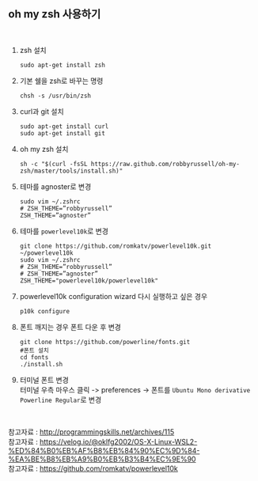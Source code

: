 ## oh my zsh 사용하기

<br>

1. zsh 설치     
   ```console
   sudo apt-get install zsh   
   ```   

2. 기본 쉘을 zsh로 바꾸는 명령
   ```console
   chsh -s /usr/bin/zsh
   ```

3. curl과 git 설치
   ```console
   sudo apt-get install curl
   sudo apt-get install git
   ```

4. oh my zsh 설치
   ```console
   sh -c "$(curl -fsSL https://raw.github.com/robbyrussell/oh-my-zsh/master/tools/install.sh)"
   ```

5. 테마를 agnoster로 변경
   ```console
   sudo vim ~/.zshrc
   # ZSH_THEME=”robbyrussell” 
   ZSH_THEME=”agnoster”
   ```

6. 테마를 `powerlevel10k`로 변경
   ```console
   git clone https://github.com/romkatv/powerlevel10k.git ~/powerlevel10k
   sudo vim ~/.zshrc
   # ZSH_THEME=”robbyrussell” 
   # ZSH_THEME=”agnoster”
   ZSH_THEME="powerlevel10k/powerlevel10k"
   ```

7. powerlevel10k configuration wizard 다시 실행하고 싶은 경우 
   ```console
   p10k configure
   ```
   
8. 폰트 깨지는 경우 폰트 다운 후 변경
   ```console
   git clone https://github.com/powerline/fonts.git
   #폰트 설치
   cd fonts
   ./install.sh
   ```

9. 터미널 폰트 변경     
   터미널 우측 마우스 클릭 -> preferences -> 폰트를 `Ubuntu Mono derivative Powerline Regular`로 변경

<br>

참고자료 : http://programmingskills.net/archives/115    
참고자료 : https://velog.io/@oklfg2002/OS-X-Linux-WSL2-%ED%84%B0%EB%AF%B8%EB%84%90%EC%9D%84-%EA%BE%B8%EB%A9%B0%EB%B3%B4%EC%9E%90    
참고자료 : https://github.com/romkatv/powerlevel10k
